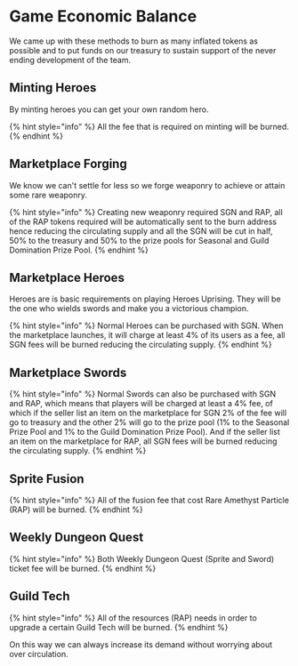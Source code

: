 # Game Economic Balance

We came up with these methods to burn as many inflated tokens as possible and to put funds on our treasury to sustain support of the never ending development of the team.

## Minting Heroes

By minting heroes you can get your own random hero.&#x20;

{% hint style="info" %}
All the fee that is required on minting will be burned.
{% endhint %}

## Marketplace Forging

We know we can't settle for less so we forge weaponry to achieve or attain some rare weaponry.&#x20;

{% hint style="info" %}
Creating new weaponry required SGN and RAP, all of the RAP tokens required will be automatically sent to the burn address hence reducing the circulating supply and all the SGN will be cut in half, 50% to the treasury and 50% to the prize pools for Seasonal and Guild Domination Prize Pool.
{% endhint %}

## Marketplace Heroes

Heroes are is basic requirements on playing Heroes Uprising. They will be the one who wields swords and make you a victorious champion.

{% hint style="info" %}
Normal Heroes can be purchased with SGN. When the marketplace launches, it will charge at least 4% of its users as a fee, all SGN fees will be burned reducing the circulating supply.
{% endhint %}

## Marketplace Swords&#x20;

{% hint style="info" %}
Normal Swords can also be purchased with SGN and RAP, which means that players will be charged at least a 4% fee, of which if the seller list an item on the marketplace for SGN 2% of the fee will go to treasury and the other 2% will go to the prize pool (1% to the Seasonal Prize Pool and 1% to the Guild Domination Prize Pool). And if the seller list an item on the marketplace for RAP, all SGN fees will be burned reducing the circulating supply.
{% endhint %}

## Sprite Fusion

{% hint style="info" %}
All of the fusion fee that cost Rare Amethyst Particle (RAP) will be burned.
{% endhint %}

## Weekly Dungeon Quest

{% hint style="info" %}
Both Weekly Dungeon Quest (Sprite and Sword) ticket fee will be burned.
{% endhint %}

## Guild Tech

{% hint style="info" %}
All of the resources (RAP) needs in order to upgrade a certain Guild Tech will be burned.
{% endhint %}

On this way we can always increase its demand without worrying about over circulation.
